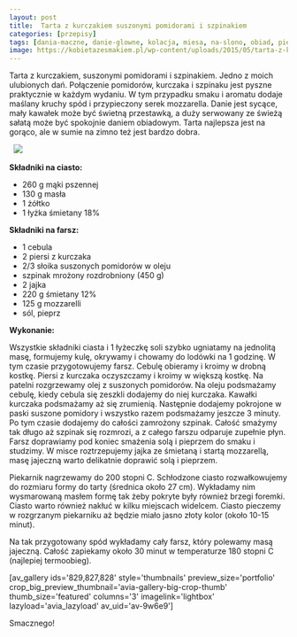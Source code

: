 ```yaml
---
layout: post
title:  Tarta z kurczakiem suszonymi pomidorami i szpinakiem
categories: [przepisy]
tags: [dania-maczne, danie-glowne, kolacja, miesa, na-slono, obiad, piers-z-kurczaka, przepisy, przystawka, przystawki, suszone-pomidory, szpinak, tarta]
image: https://kobietazesmakiem.pl/wp-content/uploads/2015/05/tarta-z-kurczakiem-2.jpg
---
```

Tarta z kurczakiem, suszonymi pomidorami i szpinakiem. Jedno z moich ulubionych dań. Połączenie pomidorów, kurczaka i szpinaku jest pyszne praktycznie w każdym wydaniu. W tym przypadku smaku i aromatu dodaje maślany kruchy spód i przypieczony serek mozzarella. Danie jest sycące, mały kawałek może być świetną przestawką, a duży serwowany ze świeżą sałatą może być spokojnie daniem obiadowym. Tarta najlepsza jest na gorąco, ale w sumie na zimno też jest bardzo dobra.

 
![](https://kobietazesmakiem.pl/wp-content/uploads/2015/05/tarta-z-kurczaiem-1-300x222.jpg)



**Składniki na ciasto:**
* 260 g mąki pszennej
* 130 g masła
* 1 żółtko
* 1 łyżka śmietany 18%


**Składniki na farsz:**
* 1 cebula
* 2 piersi z kurczaka
* 2/3 słoika suszonych pomidorów w oleju
* szpinak mrożony rozdrobniony (450 g)
* 2 jajka
* 220 g śmietany 12%
* 125 g mozzarelli
* sól, pieprz


**Wykonanie:**

Wszystkie składniki ciasta i 1 łyżeczkę soli szybko ugniatamy na jednolitą masę, formujemy kulę, okrywamy i chowamy do lodówki na 1 godzinę. W tym czasie przygotowujemy farsz. Cebulę obieramy i kroimy w drobną kostkę. Piersi z kurczaka oczyszczamy i kroimy w większą kostkę. Na patelni rozgrzewamy olej z suszonych pomidorów. Na oleju podsmażamy cebulę, kiedy cebula się zeszkli dodajemy do niej kurczaka. Kawałki kurczaka podsmażamy aż się zrumienią. Następnie dodajemy pokrojone w paski suszone pomidory i wszystko razem podsmażamy jeszcze 3 minuty. Po tym czasie dodajemy do całości zamrożony szpinak. Całość smażymy tak długo aż szpinak się rozmrozi, a z całego farszu odparuje zupełnie płyn. Farsz doprawiamy pod koniec smażenia solą i pieprzem do smaku i studzimy. W misce roztrzepujemy jajka ze śmietaną i startą mozzarellą, masę jajeczną warto delikatnie doprawić solą i pieprzem.

Piekarnik nagrzewamy do 200 stopni C. Schłodzone ciasto rozwałkowujemy do rozmiaru formy do tarty (średnica około 27 cm). Wykładamy nim wysmarowaną masłem formę tak żeby pokryte były również brzegi foremki. Ciasto warto również nakłuć w kilku miejscach widelcem. Ciasto pieczemy w rozgrzanym piekarniku aż będzie miało jasno złoty kolor (około 10-15 minut).

Na tak przygotowany spód wykładamy cały farsz, który polewamy masą jajeczną. Całość zapiekamy około 30 minut w temperaturze 180 stopni C (najlepiej termoobieg).

[av\_gallery ids='829,827,828' style='thumbnails' preview\_size='portfolio' crop\_big\_preview\_thumbnail='avia-gallery-big-crop-thumb' thumb\_size='featured' columns='3' imagelink='lightbox' lazyload='avia\_lazyload' av\_uid='av-9w6e9']

Smacznego!

 
    
